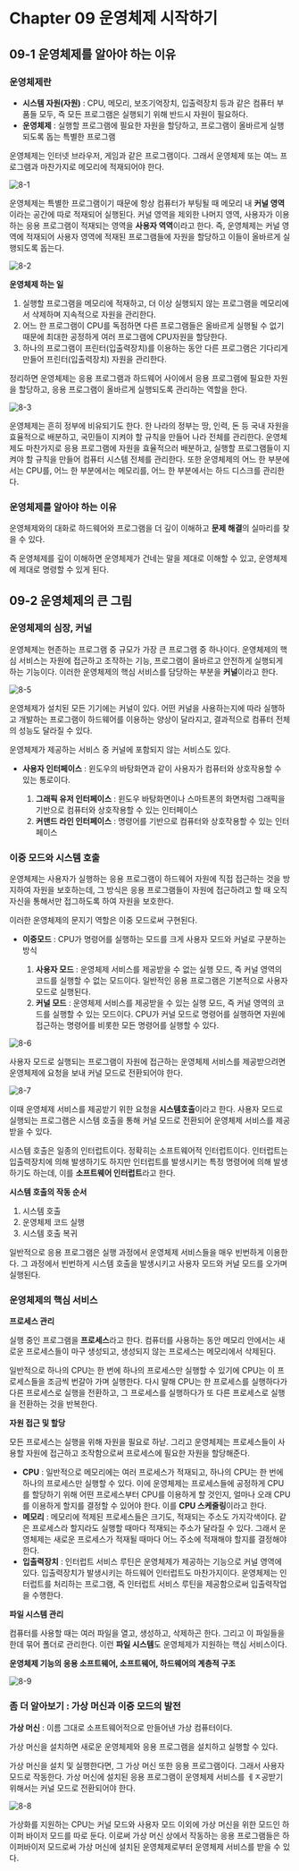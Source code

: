 # Chapter 09 운영체제 시작하기

## 09-1 운영체제를 알아야 하는 이유

### 운영체제란

- **시스템 자원(자원)** : CPU, 메모리, 보조기억장치, 입출력장치 등과 같은 컴퓨터 부품들 모두, 즉 모든 프로그램은 실행되기 위해 반드시 자원이 필요하다.
- **운영체제** : 실행할 프로그램에 필요한 자원을 할당하고, 프로그램이 올바르게 실행되도록 돕는 특별한 프로그램

운영체제는 인터넷 브라우저, 게임과 같은 프로그램이다. 그래서 운영체제 또는 여느 프로그램과 마찬가지로 메모리에 적재되어야 한다.

![8-1](https://github.com/JeongHwan0208/Computer-Instruction-operating-system/blob/main/Linux/%EC%BB%B4%ED%93%A8%ED%84%B0%20%EA%B5%AC%EC%A1%B0%20%26%20%EC%9A%B4%EC%98%81%EC%B2%B4%EC%A0%9C/%EC%BB%B4%ED%93%A8%ED%84%B0%20%EA%B5%AC%EC%A1%B0%20%26%20%EC%9A%B4%EC%98%81%EC%B2%B4%EC%A0%9C%20image/8-1.jpg)

운영체제는 특별한 프로그램이기 때문에 항상 컴퓨터가 부팅될 때 메모리 내 **커널 영역**이라는 공간에 따로 적재되어 실행된다. 커널 영역을 제외한 나머지 영역, 사용자가 이용하는 응용 프로그램이 적재되는 영역을 **사용자 역역**이라고 한다. 즉, 운영체제는 커널 영역에 적재되어 사용자 영역에 적재된 프로그램들에 자원을 할당하고 이들이 올바르게 실행되도록 돕는다.

![8-2](https://github.com/JeongHwan0208/Computer-Instruction-operating-system/blob/main/Linux/%EC%BB%B4%ED%93%A8%ED%84%B0%20%EA%B5%AC%EC%A1%B0%20%26%20%EC%9A%B4%EC%98%81%EC%B2%B4%EC%A0%9C/%EC%BB%B4%ED%93%A8%ED%84%B0%20%EA%B5%AC%EC%A1%B0%20%26%20%EC%9A%B4%EC%98%81%EC%B2%B4%EC%A0%9C%20image/8-2.jpg)

**운영체제 하는 일**

1. 실행할 프로그램을 메모리에 적재하고, 더 이상 실행되지 않는 프로그램을 메모리에서 삭제하며 지속적으로 자원을 관리한다.
2. 어느 한 프로그램이 CPU를 독점하면 다른 프로그램들은 올바르게 실행될 수 없기 때문에 최대한 공정하게 여러 프로그램에 CPU자원을 할당한다.
3. 하나의 프로그램이 프린터(입출력장치)를 이용하는 동안 다른 프로그램은 기다리게 만들어 프린터(입출력장치) 자원을 관리한다.

정리하면 운영체제는 응용 프로그램과 하드웨어 사이에서 응용 프로그램에 필요한 자원을 할당하고, 응용 프로그램이 올바르게 실행되도록 관리하는 역할을 한다.

![8-3](https://github.com/JeongHwan0208/Computer-Instruction-operating-system/blob/main/Linux/%EC%BB%B4%ED%93%A8%ED%84%B0%20%EA%B5%AC%EC%A1%B0%20%26%20%EC%9A%B4%EC%98%81%EC%B2%B4%EC%A0%9C/%EC%BB%B4%ED%93%A8%ED%84%B0%20%EA%B5%AC%EC%A1%B0%20%26%20%EC%9A%B4%EC%98%81%EC%B2%B4%EC%A0%9C%20image/8-3.jpg)

운영체제는 흔히 정부에 비유되기도 한다. 한 나라의 정부는 땅, 인력, 돈 등 국내 자원을 효율적으로 배분하고, 국민들이 지켜야 할 규칙을 만들어 나라 전체를 관리한다. 운영체제도 마찬가지로 응용 프로그램에 자원을 효율적으러 배분하고, 실행할 프로그램들이 지켜야 할 규칙을 만들어 컴퓨터 시스템 전체를 관리한다. 또한 운영체제의 어느 한 부분에서는 CPU를, 어느 한 부분에서는 메모리를, 어느 한 부분에서는 하드 디스크를 관리한다.

### 운영체제를 알아야 하는 이유

운영체제와의 대화로 하드웨어와 프로그램을 더 깊이 이해하고 **문제 해결**의 실마리를 찾을 수 있다.

즉 운영체제를 깊이 이해하면 운영체제가 건네는 말을 제대로 이해할 수 있고, 운영체제에 제대로 명령할 수 있게 된다. 

## 09-2 운영체제의 큰 그림

### 운영체제의 심장, 커널

운영체제는 현존하는 프로그램 중 규모가 가장 큰 프로그램 중 하나이다. 운영체제의 핵심 서비스는 자원에 접근하고 조작하는 기능, 프로그램이 올바르고 안전하게 실행되게 하는 기능이다. 이러한 운영체제의 핵심 서비스를 담당하는 부분을 **커널**이라고 한다.

![8-5](https://github.com/JeongHwan0208/Computer-Instruction-operating-system/blob/main/Linux/%EC%BB%B4%ED%93%A8%ED%84%B0%20%EA%B5%AC%EC%A1%B0%20%26%20%EC%9A%B4%EC%98%81%EC%B2%B4%EC%A0%9C/%EC%BB%B4%ED%93%A8%ED%84%B0%20%EA%B5%AC%EC%A1%B0%20%26%20%EC%9A%B4%EC%98%81%EC%B2%B4%EC%A0%9C%20image/8-5.jpg)

운영체제가 설치된 모든 기기에는 커널이 있다. 어떤 커널을 사용하는지에 따라 실행하고 개발하는 프로그램이 하드웨어를 이용하는 양상이 달라지고, 결과적으로 컴퓨터 전체의 성능도 달라질 수 있다.

운영체제가 제공하는 서비스 중 커널에 포함되지 않는 서비스도 있다.

- **사용자 인터페이스** :  윈도우의 바탕화면과 같이 사용자가 컴퓨터와 상호작용할 수 있는 통로이다.

	1. **그래픽 유저 인터페이스** : 윈도우 바탕화면이나 스마트폰의 화면처럼 그래픽을 기반으로 컴퓨터와 상호작용할 수 있는 인터페이스
	1. **커맨드 라인 인터페이스** : 명령어를 기반으로 컴퓨터와 상호작용할 수 있는 인터페이스

### 이중 모드와 시스템 호출

운영체제는 사용자가 실행하는 응용 프로그램이 하드웨어 자원에 직접 접근하는 것을 방지하여 자원을 보호하는데, 그 방식은 응용 프로그램들이 자원에 접근하려고 할 때 오직 자신을 통해서만 접그하도록 하여 자원을 보호한다.

이러한 운영체제의 문지기 역할은 이중 모드로써 구현된다.

- **이중모드** : CPU가 명령어를 실행하는 모드를 크게 사용자 모드와 커널로 구분하는 방식

 	1. **사용자 모드** : 운영체제 서비스를 제공받을 수 없는 실행 모드, 즉 커널 영역의 코드를 실행할 수 없는 모드이다. 일반적인 응용 프로그램은 기본적으로 사용자 모드로 실행된다.
 	2. **커널 모드** : 운영체제 서비스를 제공받을 수 있는 실행 모드, 즉 커널 영역의 코드를 실행할 수 있는 모드이다. CPU가 커널 모드로 명령어를 실행하면 자원에 접근하는 명령어를 비롯한 모든 명령어를 실행할 수 있다.

![8-6](https://github.com/JeongHwan0208/Computer-Instruction-operating-system/blob/main/Linux/%EC%BB%B4%ED%93%A8%ED%84%B0%20%EA%B5%AC%EC%A1%B0%20%26%20%EC%9A%B4%EC%98%81%EC%B2%B4%EC%A0%9C/%EC%BB%B4%ED%93%A8%ED%84%B0%20%EA%B5%AC%EC%A1%B0%20%26%20%EC%9A%B4%EC%98%81%EC%B2%B4%EC%A0%9C%20image/8-6.jpg)

사용자 모드로 실행되는 프로그램이 자원에 접근하는 운영체제 서비스를 제공받으려면 운영체제에 요청을 보내 커널 모드로 전환되어야 한다. 

![8-7](https://github.com/JeongHwan0208/Computer-Instruction-operating-system/blob/main/Linux/%EC%BB%B4%ED%93%A8%ED%84%B0%20%EA%B5%AC%EC%A1%B0%20%26%20%EC%9A%B4%EC%98%81%EC%B2%B4%EC%A0%9C/%EC%BB%B4%ED%93%A8%ED%84%B0%20%EA%B5%AC%EC%A1%B0%20%26%20%EC%9A%B4%EC%98%81%EC%B2%B4%EC%A0%9C%20image/8-7.jpg)

이때 운영체제 서비스를 제공받기 위한 요청을 **시스템호출**이라고 한다. 사용자 모드로 실행되는 프로그램은 시스템 호출을 통해 커널 모드로 전환되어 운영체제 서비스를 제공받을 수 있다.

시스템 호출은 일종의 인터럽트이다. 정확히는 소프트웨어적 인터럽트이다. 인터럽트는 입출력장치에 의해 발생하기도 하지만 인터럽트를 발생시키는 특정 명령어에 의해 발생하기도 하는데, 이를 **소프트웨어 인터럽트**라고 한다.

**시스템 호출의 작동 순서**

1. 시스템 호출
2. 운영체제 코드 실행
3. 시스템 호출 복귀

일반적으로 응용 프로그램은 실행 과정에서 운영체제 서비스들을 매우 빈번하게 이용한다. 그 과정에서 빈번하게 시스템 호출을 발생시키고 사용자 모드와 커널 모드를 오가며 실행된다.

### 운영체제의 핵심 서비스

**프로세스 관리**

실행 중인 프로그램을 **프로세스**라고 한다. 컴퓨터를 사용하는 동안 메모리 안에서는 새로운 프로세스들이 마구 생성되고, 생성되지 않는 프로세스는 메모리에서 삭제된다.

일반적으로 하나의 CPU는 한 번에 하나의 프로세스만 실행할 수 있기에 CPU는 이 프로세스들을 조금씩 번갈아 가며 실행한다. 다시 말해 CPU는 한 프로세스를 실행하다가 다른 프로세스로 실행을 전환하고, 그 프로세스를 실행하다가 또 다른 프로세스로 실행을 전환하는 것을 반복한다.

**자원 접근 및 할당**

모든 프로세스는 실행을 위해 자원을 필요로 하낟. 그리고 운영체제는 프로세스들이 사용할 자원에 접근하고 조작함으로써 프로세스에 필요한 자원을 할당해준다.

- **CPU** : 일반적으로 메모리에는 여러 프로세스가 적재되고, 하나의 CPU는 한 번에 하나의 프로세스만 실행할 수 있다. 이에 운영체제는 프로세스들에 공정하게 CPU를 할당하기 위해 어떤 프로세스부터 CPU를 이용하게 할 것인지, 얼마나 오래 CPU를 이용하게 할지를 결정할 수 있어야 한다. 이를 **CPU 스케줄링**이라고 한다.
- **메모리** : 메모리에 적제된 프로세스들은 크기도, 적재되는 주소도 가지각색이다. 같은 프로세스라 할지라도 실행할 때마다 적재되는 주소가 달라질 수 있다. 그래서 운영체제는 새로운 프로세스가 적재될 때마다 어느 주소에 적재해야 할지를 결정해야한다. 
- **입출력장치** : 인터럽트 서비스 루틴은 운영체제가 제공하는 기능으로 커널 영역에 있다. 입출력장치가 발생시키는 하드웨어 인터럽트도 마찬가지이다. 운영체제는 인터럽트를 처리하는 프로그램, 즉 인터럽트 서비스 루틴을 제공함으로써 입출력작업을 수행한다.



**파일 시스템 관리**

컴퓨터를 사용할 때는 여러 파일을 열고, 생성하고, 삭제하곤 한다. 그리고 이 파일들을 한데 묶어 폴더로 관리한다. 이런 **파일 시스템**도 운영체제가 지원하는 핵심 서비스이다.

**운영체제 기능의 응용 소프트웨어, 소프트웨어, 하드웨어의 계층적 구조**

![8-9](https://github.com/JeongHwan0208/Computer-Instruction-operating-system/blob/main/Linux/%EC%BB%B4%ED%93%A8%ED%84%B0%20%EA%B5%AC%EC%A1%B0%20%26%20%EC%9A%B4%EC%98%81%EC%B2%B4%EC%A0%9C/%EC%BB%B4%ED%93%A8%ED%84%B0%20%EA%B5%AC%EC%A1%B0%20%26%20%EC%9A%B4%EC%98%81%EC%B2%B4%EC%A0%9C%20image/8-9.jpg)
### 좀 더 알아보기 : 가상 머신과 이중 모드의 발전

**가상 머신** : 이름 그대로 소프트웨어적으로 만들어낸 가상 컴퓨터이다.

가상 머신을 설치하면 새로운 운영체제와 응용 프로그램을 설치하고 실행할 수 있다.

가상 머신을 설치 및 실행한다면, 그 가상 머신 또한 응용 프로그램이다. 그래서 사용자 모드로 작동한다. 가상 머신에 설치된 응용 프로그램이 운영체제 서비스를 ㅔㅈ공받기 위해서는 커널 모드로 전환되어야 한다. 

![8-8](https://github.com/JeongHwan0208/Computer-Instruction-operating-system/blob/main/Linux/%EC%BB%B4%ED%93%A8%ED%84%B0%20%EA%B5%AC%EC%A1%B0%20%26%20%EC%9A%B4%EC%98%81%EC%B2%B4%EC%A0%9C/%EC%BB%B4%ED%93%A8%ED%84%B0%20%EA%B5%AC%EC%A1%B0%20%26%20%EC%9A%B4%EC%98%81%EC%B2%B4%EC%A0%9C%20image/8-8.jpg)

가상화를 지원하는 CPU는 커널 모드와 사용자 모드 이외에 가상 머신을 위한 모드인 하이퍼 바이저 모드를 따로 둔다. 이로써 가상 머신 상에서 작동하는 응용 프로그램들은 하이퍼바이저 모드로써 가상 머신에 설치된 운영체제로부터 운영체제 서비스를 받을 수 있다.



